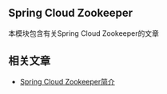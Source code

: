 ## Spring Cloud Zookeeper

本模块包含有关Spring Cloud Zookeeper的文章

## 相关文章

+ [Spring Cloud Zookeeper简介](http://tu-yucheng.github.io/springcloud/2023/05/13/spring-cloud-zookeeper.html)